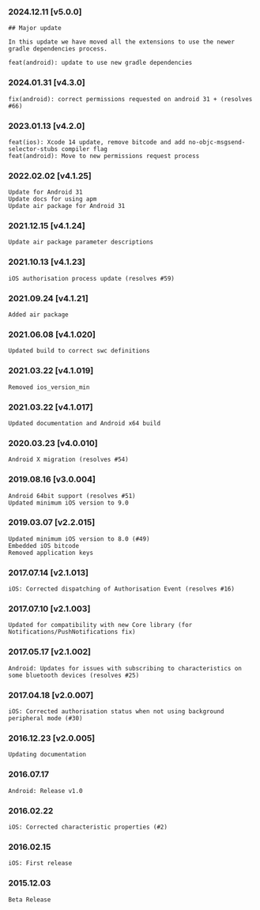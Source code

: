 ### 2024.12.11 [v5.0.0]

```
## Major update 

In this update we have moved all the extensions to use the newer gradle dependencies process. 

feat(android): update to use new gradle dependencies
```

### 2024.01.31 [v4.3.0]

```
fix(android): correct permissions requested on android 31 + (resolves #66)
```

### 2023.01.13 [v4.2.0]

```
feat(ios): Xcode 14 update, remove bitcode and add no-objc-msgsend-selector-stubs compiler flag 
feat(android): Move to new permissions request process
```

### 2022.02.02 [v4.1.25]

```
Update for Android 31
Update docs for using apm
Update air package for Android 31
```

### 2021.12.15 [v4.1.24]

```
Update air package parameter descriptions
```

### 2021.10.13 [v4.1.23]

```
iOS authorisation process update (resolves #59)
```

### 2021.09.24 [v4.1.21]

```
Added air package
```



### 2021.06.08 [v4.1.020]

```
Updated build to correct swc definitions
```


### 2021.03.22 [v4.1.019]

```
Removed ios_version_min
```


### 2021.03.22 [v4.1.017]

```
Updated documentation and Android x64 build
```


### 2020.03.23 [v4.0.010]

```
Android X migration (resolves #54)
```


### 2019.08.16 [v3.0.004]

```
Android 64bit support (resolves #51)
Updated minimum iOS version to 9.0 
```


### 2019.03.07 [v2.2.015]

```
Updated minimum iOS version to 8.0 (#49)
Embedded iOS bitcode
Removed application keys 
```


### 2017.07.14 [v2.1.013]

```
iOS: Corrected dispatching of Authorisation Event (resolves #16)
```


### 2017.07.10 [v2.1.003]

```
Updated for compatibility with new Core library (for Notifications/PushNotifications fix)
```


### 2017.05.17 [v2.1.002]

```
Android: Updates for issues with subscribing to characteristics on some bluetooth devices (resolves #25)
```


### 2017.04.18 [v2.0.007]

```
iOS: Corrected authorisation status when not using background peripheral mode (#30)
```


### 2016.12.23 [v2.0.005]

```
Updating documentation
```


###  2016.07.17

```
Android: Release v1.0
```


### 2016.02.22

```
iOS: Corrected characteristic properties (#2)
```


### 2016.02.15

```
iOS: First release
```


### 2015.12.03

```
Beta Release
```
